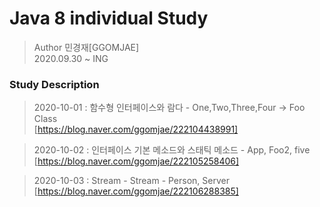 Java 8 individual Study 
==================== 

>Author 민경재[GGOMJAE] <br>
2020.09.30 ~ ING <br>

### Study Description  
  
> 2020-10-01 : 함수형 인터페이스와 람다 - One,Two,Three,Four -> Foo Class <br>
>[https://blog.naver.com/ggomjae/222104438991] <br> 

> 2020-10-02 : 인터페이스 기본 메소드와 스태틱 메소드 - App, Foo2, five <br> 
>[https://blog.naver.com/ggomjae/222105258406] <br> 

> 2020-10-03 : Stream - Stream - Person, Server <br> 
>[https://blog.naver.com/ggomjae/222106288385] <br>



